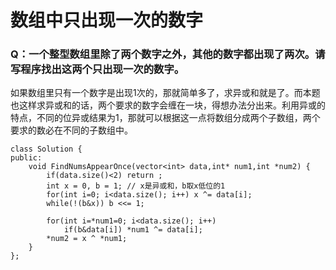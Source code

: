 # 数组中只出现一次的数字

### Q：一个整型数组里除了两个数字之外，其他的数字都出现了两次。请写程序找出这两个只出现一次的数字。

如果数组里只有一个数字是出现1次的，那就简单多了，求异或和就是了。而本题也这样求异或和的话，两个要求的数字会缠在一块，得想办法分出来。利用异或的特点，不同的位异或结果为1，那就可以根据这一点将数组分成两个子数组，两个要求的数必在不同的子数组中。

```
class Solution {
public:
    void FindNumsAppearOnce(vector<int> data,int* num1,int *num2) {
        if(data.size()<2) return ;
        int x = 0, b = 1; // x是异或和，b取x低位的1
        for(int i=0; i<data.size(); i++) x ^= data[i];
        while(!(b&x)) b <<= 1;

        for(int i=*num1=0; i<data.size(); i++)
            if(b&data[i]) *num1 ^= data[i];
        *num2 = x ^ *num1;
    }
};
```